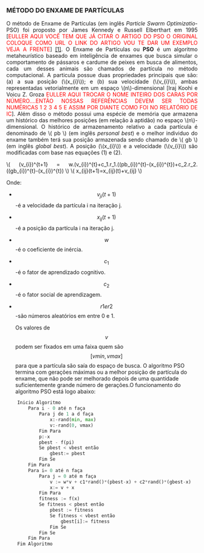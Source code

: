   <script src="https://polyfill.io/v3/polyfill.min.js?features=es6"></script>
  <script id="MathJax-script" async src="https://cdn.jsdelivr.net/npm/mathjax@3/es5/tex-mml-chtml.js"></script>

### MÉTODO DO ENXAME DE PARTÍCULAS

<p align="justify">
O método de Enxame de Partículas (em inglês <i>Particle Swarm Optimizatio</i>-PSO) foi proposto por James Kennedy e Russell Elberthart em 1995 [<font color="red">EULLER AQUI VOCÊ TEM QUE JÁ CITAR O ARTIGO DO PSO O ORIGINAL COLOQUE COMO URL O LINK DO ARTIGO VOU TE DAR UM EXEMPLO VEJA A FRENTE</font>] <a href="https://arxiv.org/ftp/arxiv/papers/1804/1804.05319.pdf">[1]</a>. O Enxame de Partículas ou <b>PSO</b> é um algoritmo metaheurístico baseado em inteligência de enxames que busca simular o comportamento de pássaros e cardume de peixes em busca de alimentos, cada um desses animais são chamados de partícula no método computacional. A particula possue duas propriedades principais que são: (a) a sua posição (\(x_{i}\)); e (b) sua velocidade (\(v_{i}\)), ambas representadas vetorialmente em um espaço \(n\)-dimensional [Iraj Koohi e Voicu Z. Groza <font color="red">EULLER AQUI TROCAR O NOME INTEIRO DOS CARAS POR NÚMERO....ENTÃO NOSSAS REFERÊNCIAS DEVEM SER TODAS NUMÉRICAS 1 2 3 4 5 E ASSIM POR DIANTE COMO FOI NO RELATÓRIO DE IC</font>]. Além disso o método possui uma espécie de memória que armazena um histórico das melhores posições (em relação à aptidão) no espaço \(n\)-dimensional. O histórico de armazenamento relativo a cada partícula é denominado de \( pb \) (em inglês <i>personal best</i>) e o melhor individuo do enxame também terá sua posição armazenada sendo chamado de \( gb \) (em inglês <i>global best</i>). A posição (\(x_{i}\)) e a velocidade (\(v_{i}\)) são modificadas com base nas equações (1) e (2).
</p>

<p align="justify">
\( (v_{i})^{t+1} = w.(v_{i})^{t}+c_1.r_1.((pb_{i})^{t}-(x_{i})^{t})+c_2.r_2.((gb_{i})^{t}-(x_{i})^{t}) \)
\( x_{ij}(t+1)=x_{ij}(t)+v_{ij} \)
</p>

Onde:
- $$ v_{ji}(t+1) $$-é a velocidade da partícula i na iteração j. 
- $$ x_{ij}(t+1) $$-é a posição da partícula i na iteração j.
- $$ w $$-é o coeficiente de inércia.
- $$ c_1 $$-é o fator de aprendizado cognitivo.
- $$ c_2 $$-é o fator social de aprendizagem.
- $$r1 e r2$$-são números aleatórios em entre 0 e 1. 
  

  Os valores de $$ v $$ podem ser fixados em uma faixa quem são $$[vmin, vmax]$$  para que a partícula são saía do espaço de busca. O algoritmo PSO termina com gerações máximas ou a melhor posição de partícula do enxame, que não pode ser melhorado depois de uma quantidade suficientemente grande número de gerações.O funcionamento do algoritmo PSO está logo abaixo:

``` python
    Inicio Algoritmo
        Para i - 0 até n faça
            Para j de 1 a d faça
                x:-rand(min, max)
                v:-rand(0, vmax)
            Fim Para
            p:-x
            pbest - f(pi)
            Se pbest < vbest então
                gbest:= pbest
            Fim Se
        Fim Para
        Para i= 0 até n faça
            Para j = 0 até m faça
                v := w*v + c1*rand()*(pbest-x) + c2*rand()*(gbest-x)
                x:= v + x
            Fim Para
            fitness := f(x)
            Se fitness < pbest então
                pbest := fitness
                Se fitness < vbest então
                    gbest[i]:= fitness
                Fim Se
            Fim Se
        Fim Para
    Fim Algoritmo
```

